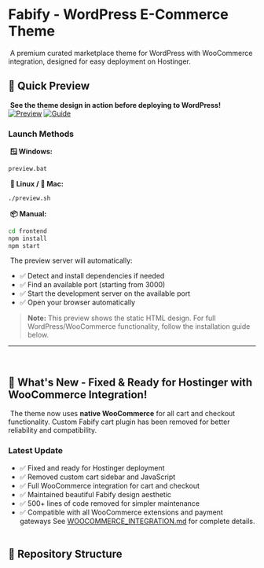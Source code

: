 # Fabify - WordPress E-Commerce Theme
​
A premium curated marketplace theme for WordPress with WooCommerce integration, designed for easy deployment on Hostinger.
​
## 🚀 Quick Preview
​
**See the theme design in action before deploying to WordPress!**
​
[![Preview](https://img.shields.io/badge/🌐_Live_Preview-Auto_Port-blue?style=for-the-badge)](http://localhost:3000)
[![Guide](https://img.shields.io/badge/📖_Preview_Guide-PREVIEW__GUIDE.md-green?style=for-the-badge)](PREVIEW_GUIDE.md)
​
### Launch Methods
​
**🪟 Windows:**
```bash
preview.bat
```
​
**🐧 Linux / 🍎 Mac:**
```bash
./preview.sh
```
​
**📦 Manual:**
```bash
cd frontend
npm install
npm start
```
​
The preview server will automatically:
- ✅ Detect and install dependencies if needed
- ✅ Find an available port (starting from 3000)
- ✅ Start the development server on the available port
- ✅ Open your browser automatically
​
> **Note:** This preview shows the static HTML design. For full WordPress/WooCommerce functionality, follow the installation guide below.
​
---
​
## 🎉 What's New - Fixed & Ready for Hostinger with WooCommerce Integration!
​
The theme now uses **native WooCommerce** for all cart and checkout functionality. Custom Fabify cart plugin has been removed for better reliability and compatibility.
​
### Latest Update
- ✅ Fixed and ready for Hostinger deployment
- ✅ Removed custom cart sidebar and JavaScript
- ✅ Full WooCommerce integration for cart and checkout
- ✅ Maintained beautiful Fabify design aesthetic
- ✅ 500+ lines of code removed for simpler maintenance
- ✅ Compatible with all WooCommerce extensions and payment gateways
​
See [WOOCOMMERCE_INTEGRATION.md](WOOCOMMERCE_INTEGRATION.md) for complete details.
​
## 📁 Repository Structure